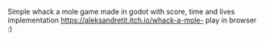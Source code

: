 
Simple whack a mole game made in godot with score, time and lives implementation
https://aleksandretit.itch.io/whack-a-mole- play in browser :)
